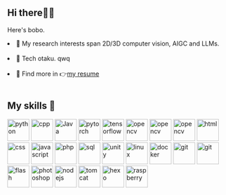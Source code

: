 ## Hi there🙆‍♀️

Here's bobo.

<li>🔭 My research interests span 2D/3D computer vision, AIGC and LLMs.</li><br>
  
<li>🎨 Tech otaku. qwq</li><br>

<li>📄 Find more in 👉<a href="https://luciferbobo.github.io/">my resume</a> </li><br>



## My skills 🔨

<p align="left">
  <img src="https://img.icons8.com/dusk/64/000000/python.png" alt="python" width="50" height="50"/>
  <img src="https://img.icons8.com/color/48/000000/c-plus-plus-logo.png" alt="cpp" width="50" height="50"/>
  <img src="https://cdn-icons-png.flaticon.com/128/226/226777.png" alt="Java" width="50" height="50"/>

  <img src="https://www.vectorlogo.zone/logos/pytorch/pytorch-icon.svg" alt="pytorch" width="50" height="50"/>
  <img src="https://www.vectorlogo.zone/logos/tensorflow/tensorflow-icon.svg" alt="tensorflow" width="50" height="50"/>
  <img src="https://www.vectorlogo.zone/logos/opencv/opencv-icon.svg" alt="opencv" width="50" height="50"/>
  <img src="https://www.vectorlogo.zone/logos/numpy/numpy-icon.svg" alt="opencv" width="50" height="50"/>

  <img src="https://upload.wikimedia.org/wikipedia/commons/thumb/2/21/Matlab_Logo.png/182px-Matlab_Logo.png" alt="opencv" width="50" height="50"/>

  
  
  <img src="https://cdn-icons-png.flaticon.com/512/5968/5968267.png" alt="html" width="50" height="50"/>
  <img src="https://cdn-icons-png.flaticon.com/128/5968/5968242.png" alt="css" width="50" height="50"/>
  <img src="https://www.vectorlogo.zone/logos/javascript/javascript-icon.svg" alt="javascript" width="50" height="50"/>
  <img src="https://cdn-icons-png.flaticon.com/128/919/919830.png" alt="php" width="50" height="50"/>
  
  <img src="https://cdn-icons-png.flaticon.com/128/1265/1265531.png" alt="sql" width="50" height="50"/>

  <img src="https://img.icons8.com/ios-filled/50/000000/unity.png" alt="unity" width="50" height="50"/>
  <img src="https://cdn-icons-png.flaticon.com/128/226/226772.png" alt="linux" width="50" height="50"/>
  <img src="https://cdn-icons-png.flaticon.com/128/5969/5969059.png" alt="docker" width="50" height="50"/>
  <img src="https://cdn-icons-png.flaticon.com/128/4626/4626029.png" alt="git" width="50" height="50"/>

  <img src="https://www.vectorlogo.zone/logos/qtio/qtio-icon.svg" alt="git" width="50" height="50"/>

  <img src="https://cdn-icons-png.flaticon.com/128/5436/5436992.png" alt="flash" width="50" height="50"/>
  <img src="https://cdn-icons-png.flaticon.com/128/5968/5968520.png" alt="photoshop" width="50" height="50"/>

  <img src="https://cdn-icons-png.flaticon.com/128/919/919825.png" alt="nodejs" width="50" height="50"/>
  <img src="https://www.vectorlogo.zone/logos/apache_tomcat/apache_tomcat-icon.svg" alt="tomcat" width="50" height="50"/>

  <img src="https://www.vectorlogo.zone/logos/hexoio/hexoio-icon.svg" alt="hexo" width="50" height="50"/>

  <img src="https://www.vectorlogo.zone/logos/raspberrypi/raspberrypi-icon.svg" alt="raspberry" width="50" height="50"/>
  

  

  



  
</p>





